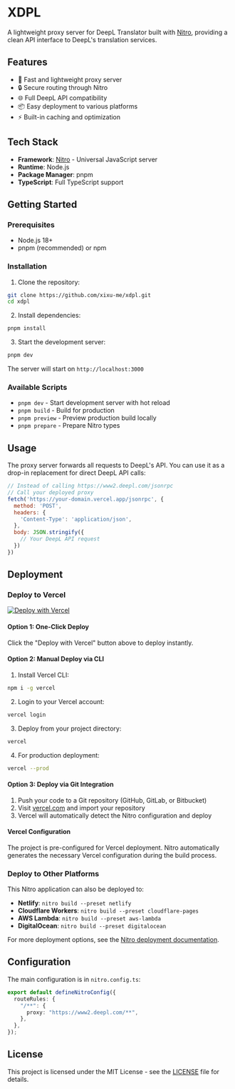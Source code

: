 # XDPL

A lightweight proxy server for DeepL Translator built with [Nitro](https://nitro.unjs.io/), providing a clean API interface to DeepL's translation services.

## Features

- 🚀 Fast and lightweight proxy server
- 🔒 Secure routing through Nitro
- 🌐 Full DeepL API compatibility
- 📦 Easy deployment to various platforms
- ⚡ Built-in caching and optimization

## Tech Stack

- **Framework**: [Nitro](https://nitro.unjs.io/) - Universal JavaScript server
- **Runtime**: Node.js
- **Package Manager**: pnpm
- **TypeScript**: Full TypeScript support

## Getting Started

### Prerequisites

- Node.js 18+
- pnpm (recommended) or npm

### Installation

1. Clone the repository:

```bash
git clone https://github.com/xixu-me/xdpl.git
cd xdpl
```

2. Install dependencies:

```bash
pnpm install
```

3. Start the development server:

```bash
pnpm dev
```

The server will start on `http://localhost:3000`

### Available Scripts

- `pnpm dev` - Start development server with hot reload
- `pnpm build` - Build for production
- `pnpm preview` - Preview production build locally
- `pnpm prepare` - Prepare Nitro types

## Usage

The proxy server forwards all requests to DeepL's API. You can use it as a drop-in replacement for direct DeepL API calls:

```javascript
// Instead of calling https://www2.deepl.com/jsonrpc
// Call your deployed proxy
fetch('https://your-domain.vercel.app/jsonrpc', {
  method: 'POST',
  headers: {
    'Content-Type': 'application/json',
  },
  body: JSON.stringify({
    // Your DeepL API request
  })
})
```

## Deployment

### Deploy to Vercel

[![Deploy with Vercel](https://vercel.com/button)](https://vercel.com/new/clone?repository-url=https://github.com/xixu-me/xdpl)

#### Option 1: One-Click Deploy

Click the "Deploy with Vercel" button above to deploy instantly.

#### Option 2: Manual Deploy via CLI

1. Install Vercel CLI:

```bash
npm i -g vercel
```

2. Login to your Vercel account:

```bash
vercel login
```

3. Deploy from your project directory:

```bash
vercel
```

4. For production deployment:

```bash
vercel --prod
```

#### Option 3: Deploy via Git Integration

1. Push your code to a Git repository (GitHub, GitLab, or Bitbucket)
2. Visit [vercel.com](https://vercel.com) and import your repository
3. Vercel will automatically detect the Nitro configuration and deploy

#### Vercel Configuration

The project is pre-configured for Vercel deployment. Nitro automatically generates the necessary Vercel configuration during the build process.

### Deploy to Other Platforms

This Nitro application can also be deployed to:

- **Netlify**: `nitro build --preset netlify`
- **Cloudflare Workers**: `nitro build --preset cloudflare-pages`
- **AWS Lambda**: `nitro build --preset aws-lambda`
- **DigitalOcean**: `nitro build --preset digitalocean`

For more deployment options, see the [Nitro deployment documentation](https://nitro.unjs.io/deploy).

## Configuration

The main configuration is in `nitro.config.ts`:

```typescript
export default defineNitroConfig({
  routeRules: {
    "/**": {
      proxy: "https://www2.deepl.com/**",
    },
  },
});
```

## License

This project is licensed under the MIT License - see the [LICENSE](LICENSE) file for details.

